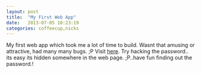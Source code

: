 ```yaml
---
layout: post
title:  "My First Web App"
date:   2013-07-05 10:23:19
categories: coffeecup,nicks
---
```

My first web app which took me a lot of time to build. Wasnt that amusing or attractive, had many many bugs. ;P 
Visit [here](http://nicks98.coffeecup.com).
Try hacking the password.. its easy its hidden somewhere in the web page. ;P..have fun finding out the password.!
